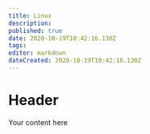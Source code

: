 ```yaml
---
title: Linux
description: 
published: true
date: 2020-10-19T10:42:16.130Z
tags: 
editor: markdown
dateCreated: 2020-10-19T10:42:16.130Z
---
```


# Header
Your content here